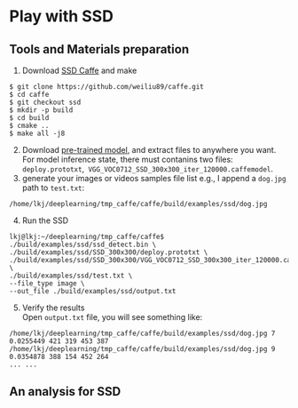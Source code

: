 # Play with SSD
## Tools and Materials preparation
1. Download [SSD Caffe](https://github.com/weiliu89/caffe/tree/ssd) and make
```
$ git clone https://github.com/weiliu89/caffe.git
$ cd caffe
$ git checkout ssd
$ mkdir -p build
$ cd build
$ cmake ..
$ make all -j8
```
2. Download [pre-trained model](https://drive.google.com/file/d/0BzKzrI_SkD1_WVVTSmQxU0dVRzA/view),
and extract files to anywhere you want. For model inference state, there must contanins two files: `deploy.prototxt`,` VGG_VOC0712_SSD_300x300_iter_120000.caffemodel`.  
3. generate your images or videos samples file list
e.g., I append a `dog.jpg` path to `test.txt`:  
```
/home/lkj/deeplearning/tmp_caffe/caffe/build/examples/ssd/dog.jpg
```
4. Run the SSD
```
lkj@lkj:~/deeplearning/tmp_caffe/caffe$ ./build/examples/ssd/ssd_detect.bin \
./build/examples/ssd/SSD_300x300/deploy.prototxt \
./build/examples/ssd/SSD_300x300/VGG_VOC0712_SSD_300x300_iter_120000.caffemodel \
./build/examples/ssd/test.txt \
--file_type image \
--out_file ./build/examples/ssd/output.txt
```
5. Verify the results  
Open `output.txt` file, you will see something like:  
```
/home/lkj/deeplearning/tmp_caffe/caffe/build/examples/ssd/dog.jpg 7 0.0255449 421 319 453 387
/home/lkj/deeplearning/tmp_caffe/caffe/build/examples/ssd/dog.jpg 9 0.0354878 388 154 452 264
... ...
```

## An analysis for SSD
